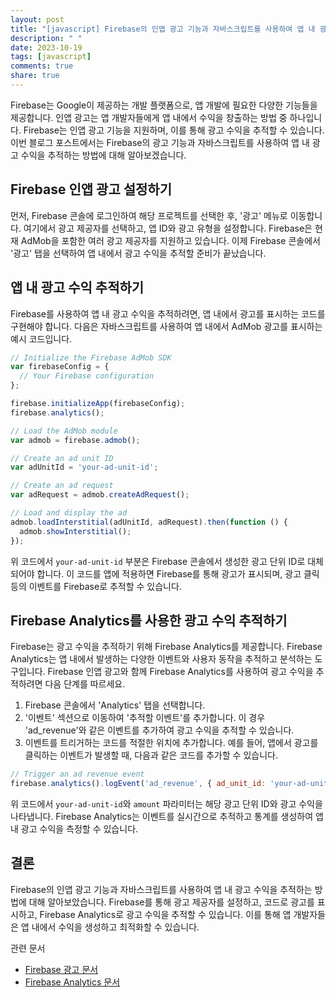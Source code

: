 ```yaml
---
layout: post
title: "[javascript] Firebase의 인앱 광고 기능과 자바스크립트를 사용하여 앱 내 광고 수익 추적하기"
description: " "
date: 2023-10-19
tags: [javascript]
comments: true
share: true
---
```


Firebase는 Google이 제공하는 개발 플랫폼으로, 앱 개발에 필요한 다양한 기능들을 제공합니다. 인앱 광고는 앱 개발자들에게 앱 내에서 수익을 창출하는 방법 중 하나입니다. Firebase는 인앱 광고 기능을 지원하며, 이를 통해 광고 수익을 추적할 수 있습니다. 이번 블로그 포스트에서는 Firebase의 광고 기능과 자바스크립트를 사용하여 앱 내 광고 수익을 추적하는 방법에 대해 알아보겠습니다.

## Firebase 인앱 광고 설정하기
먼저, Firebase 콘솔에 로그인하여 해당 프로젝트를 선택한 후, '광고' 메뉴로 이동합니다. 여기에서 광고 제공자를 선택하고, 앱 ID와 광고 유형을 설정합니다. Firebase은 현재 AdMob을 포함한 여러 광고 제공자를 지원하고 있습니다. 이제 Firebase 콘솔에서 '광고' 탭을 선택하여 앱 내에서 광고 수익을 추적할 준비가 끝났습니다.

## 앱 내 광고 수익 추적하기
Firebase를 사용하여 앱 내 광고 수익을 추적하려면, 앱 내에서 광고를 표시하는 코드를 구현해야 합니다. 다음은 자바스크립트를 사용하여 앱 내에서 AdMob 광고를 표시하는 예시 코드입니다.

```javascript
// Initialize the Firebase AdMob SDK
var firebaseConfig = {
  // Your Firebase configuration
};

firebase.initializeApp(firebaseConfig);
firebase.analytics();

// Load the AdMob module
var admob = firebase.admob();

// Create an ad unit ID
var adUnitId = 'your-ad-unit-id';

// Create an ad request
var adRequest = admob.createAdRequest();

// Load and display the ad
admob.loadInterstitial(adUnitId, adRequest).then(function () {
  admob.showInterstitial(); 
});
```

위 코드에서 `your-ad-unit-id` 부분은 Firebase 콘솔에서 생성한 광고 단위 ID로 대체되어야 합니다. 이 코드를 앱에 적용하면 Firebase를 통해 광고가 표시되며, 광고 클릭 등의 이벤트를 Firebase로 추적할 수 있습니다.

## Firebase Analytics를 사용한 광고 수익 추적하기
Firebase는 광고 수익을 추적하기 위해 Firebase Analytics를 제공합니다. Firebase Analytics는 앱 내에서 발생하는 다양한 이벤트와 사용자 동작을 추적하고 분석하는 도구입니다. Firebase 인앱 광고와 함께 Firebase Analytics를 사용하여 광고 수익을 추적하려면 다음 단계를 따르세요.

1. Firebase 콘솔에서 'Analytics' 탭을 선택합니다.
2. '이벤트' 섹션으로 이동하여 '추적할 이벤트'를 추가합니다. 이 경우 'ad_revenue'와 같은 이벤트를 추가하여 광고 수익을 추적할 수 있습니다.
3. 이벤트를 트리거하는 코드를 적절한 위치에 추가합니다. 예를 들어, 앱에서 광고를 클릭하는 이벤트가 발생할 때, 다음과 같은 코드를 추가할 수 있습니다.

```javascript
// Trigger an ad revenue event
firebase.analytics().logEvent('ad_revenue', { ad_unit_id: 'your-ad-unit-id', amount: 100 });
```

위 코드에서 `your-ad-unit-id`와 `amount` 파라미터는 해당 광고 단위 ID와 광고 수익을 나타냅니다. Firebase Analytics는 이벤트를 실시간으로 추적하고 통계를 생성하여 앱 내 광고 수익을 측정할 수 있습니다.

## 결론
Firebase의 인앱 광고 기능과 자바스크립트를 사용하여 앱 내 광고 수익을 추적하는 방법에 대해 알아보았습니다. Firebase를 통해 광고 제공자를 설정하고, 코드로 광고를 표시하고, Firebase Analytics로 광고 수익을 추적할 수 있습니다. 이를 통해 앱 개발자들은 앱 내에서 수익을 생성하고 최적화할 수 있습니다.

관련 문서
- [Firebase 광고 문서](https://firebase.google.com/docs/admob?hl=ko)
- [Firebase Analytics 문서](https://firebase.google.com/docs/analytics?hl=ko)